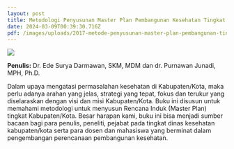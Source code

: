 ```yaml
---
layout: post
title: Metodologi Penyusunan Master Plan Pembangunan Kesehatan Tingkat Kabupaten/Kota
date: 2024-03-09T00:39:30.716Z
pdf: /images/uploads/2017-metode-penyusunan-master-plan-pembangunan-tingkat-kabupaten-kota.pdf
---
```

![](/images/uploads/metodologi-penyusunan-master-plan-pembangunan.jpg)

**P﻿enulis:** Dr. Ede Surya Darmawan, SKM, MDM dan dr. Purnawan Junadi, MPH, Ph.D.

Dalam upaya mengatasi permasalahan kesehatan di Kabupaten/Kota, maka perlu adanya arahan yang jelas, strategi yang tepat, fokus dan terukur yang diselaraskan dengan visi dan misi Kabupaten/Kota. Buku ini disusun untuk memahami metodologi untuk menyusun Rencana Induk (Master Plan) tingkat Kabupaten/Kota. Besar harapan kami, buku ini bisa menjadi sumber bacaan bagi para penulis, peneliti, pejabat pada tingkat dinas kesehatan kabupaten/kota serta para dosen dan mahasiswa yang berminat dalam pengembangan perencanaan pembangunan kesehatan.